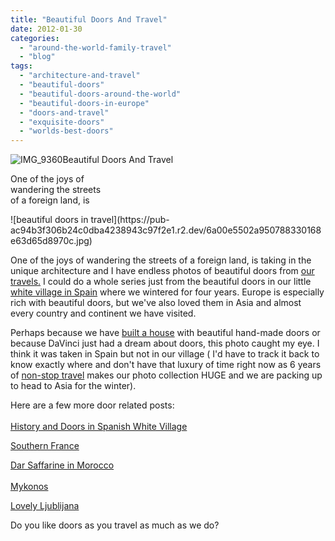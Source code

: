 ```yaml
---
title: "Beautiful Doors And Travel"
date: 2012-01-30
categories: 
  - "around-the-world-family-travel"
  - "blog"
tags: 
  - "architecture-and-travel"
  - "beautiful-doors"
  - "beautiful-doors-around-the-world"
  - "beautiful-doors-in-europe"
  - "doors-and-travel"
  - "exquisite-doors"
  - "worlds-best-doors"
---
```


![IMG_9360](https://pub-ac94b3f306b24c0dba4238943c97f2e1.r2.dev/6a00e5502a950788330168e63d6458970c-scaled.jpg)Beautiful Doors And Travel

One of the joys of  
wandering the streets  
of a foreign land, is

<!--more--> ![beautiful doors in travel](https://pub-ac94b3f306b24c0dba4238943c97f2e1.r2.dev/6a00e5502a950788330168e63d65d8970c.jpg)  
  
  
One of the joys of wandering the streets of a foreign land, is taking in the unique architecture and I have endless photos of beautiful doors from [our travels.](https://pub-ac94b3f306b24c0dba4238943c97f2e1.r2.dev/2009/04/how-to-travel-the-world-as-a-digital-nomad-family.html "our world travel") I could do a whole series just from the beautiful doors in our little [white village in Spain](https://pub-ac94b3f306b24c0dba4238943c97f2e1.r2.dev/2006/11/we-are-living-i.html "white village in spain") where we wintered for four years. Europe is especially rich with beautiful doors, but we've also loved them in Asia and almost every country and continent we have visited.  
  
Perhaps because we have [built a house](https://pub-ac94b3f306b24c0dba4238943c97f2e1.r2.dev/2006/08/home-and-hous-1.html "built a house") with beautiful hand-made doors or because DaVinci just had a dream about doors, this photo caught my eye. I think it was taken in Spain but not in our village ( I'd have to track it back to know exactly where and don't have that luxury of time right now as 6 years of [non-stop travel](https://pub-ac94b3f306b24c0dba4238943c97f2e1.r2.dev/2011/07/what-our-nomadic-travel-lifestyle-looks-like-family-fun.html "non-stop travel") makes our photo collection HUGE and we are packing up to head to Asia for the winter).  
  
Here are a few more door related posts:  
[  
History and Doors in Spanish White Village](https://pub-ac94b3f306b24c0dba4238943c97f2e1.r2.dev/2007/02/a-thought-provo.html "history spanish white village")  
  
[Southern France](https://pub-ac94b3f306b24c0dba4238943c97f2e1.r2.dev/2010/08/beautiful-photo-of-southern-france-uzes-provence-near-pont-du-gard-photography-europe-window.html "southern france")  
  
[Dar Saffarine in Morocco](https://pub-ac94b3f306b24c0dba4238943c97f2e1.r2.dev/2007/03/dar-seffarine.html "fez Morocco")  
[  
Mykonos](https://pub-ac94b3f306b24c0dba4238943c97f2e1.r2.dev/2007/08/mykonos-town.html "Mykonos")  
  
[Lovely Ljublijana](https://pub-ac94b3f306b24c0dba4238943c97f2e1.r2.dev/2007/10/lovely-ljublija.html "ljublijana")  
  
Do you like doors as you travel as much as we do?

